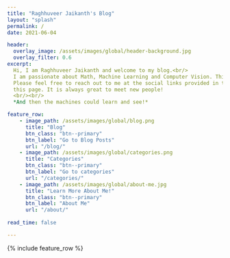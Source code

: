 ```yaml
---
title: "Raghhuveer Jaikanth's Blog"
layout: "splash"
permalink: /
date: 2021-06-04

header:
  overlay_image: /assets/images/global/header-background.jpg
  overlay_filter: 0.6
excerpt: 
  Hi, I am Raghhuveer Jaikanth and welcome to my blog.<br/>
  I am passionate about Math, Machine Learning and Computer Vision. This blog is where I will document what I have learnt in these fields. <br/>
  Please feel free to reach out to me at the social links provided in the footer of 
  this page. It is always great to meet new people!
  <br/><br/>
  *And then the machines could learn and see!*

feature_row:
    - image_path: /assets/images/global/blog.png
      title: "Blog"
      btn_class: "btn--primary"
      btn_label: "Go to Blog Posts"
      url: "/blog/"
    - image_path: /assets/images/global/categories.png
      title: "Categories"
      btn_class: "btn--primary"
      btn_label: "Go to categories"
      url: "/categories/"
    - image_path: /assets/images/global/about-me.jpg
      title: "Learn More About Me!"
      btn_class: "btn--primary"
      btn_label: "About Me"
      url: "/about/"
    
read_time: false

---
```


{% include feature_row %}